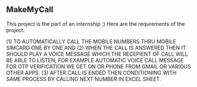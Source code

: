 ## MakeMyCall
This project is the part of an internship :)
Here are the requrements of the project.

(1) TO AUTOMATICALLY CALL THE MOBILE NUMBERS THRU MOBILE SIMCARD ONE BY ONE AND </lb>
(2) WHEN THE CALL IS ANSWERED THEN IT SHOULD PLAY A VOICE MESSAGE WHICH THE RECEPIENT OF CALL WILL BE ABLE TO LISTEN, FOR EXAMPLE AUTOMATIC VOICE CALL MESSAGE FOR OTP VERIFICATION WE GET ON OR PHONE FROM GMAIL OR VARIOUS OTHER APPS.
(3) AFTER CALL IS ENDED THEN CONDITIONING WITH SAME PROCESS BY CALLING NEXT NUMBER IN EXCEL SHEET.
